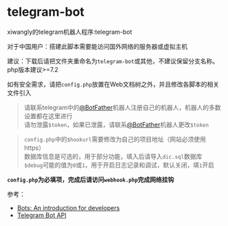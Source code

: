 # telegram-bot
xiwangly的telegram机器人程序:telegram-bot

[@BotFather]:https://t.me/BotFather

对于中国用户：搭建此脚本需要能访问国外网络的服务器或虚拟主机

建议：下载后请把文件夹重命名为`telegram-bot`或其他，不建议保留分支名称。php版本建议>=7.2

如有安全需求，请把`config.php`放置在Web文档树之外，并且修改各脚本的相关文件引入

>请联系telegram中的[@BotFather]机器人注册自己的机器人，机器人的多数设置都在这里进行<br/>
>请勿泄露`$token`，如果已泄露，请联系[@BotFather]机器人更改`$token`<br/>

>`config.php`中的`$hookurl`需要修改为自己的项目地址（网站必须使用https）<br/>
数据库信息是可选的，用于部分功能，填入后请导入`dic.sql`数据库<br/>
`$debug`可能的值为`0`或`1`，用于开启日志记录和调试，默认关闭，填`1`开启

**`config.php`为必填项，完成后请访问`webhook.php`完成网络挂钩**

参考：
* [Bots: An introduction for developers](https://core.telegram.org/bots)
* [Telegram Bot API](https://core.telegram.org/bots/api)
